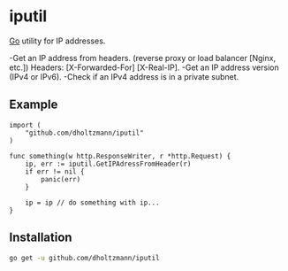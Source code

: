 iputil
========

[Go](http://golang.org) utility for IP addresses.

-Get an IP address from headers. (reverse proxy or load balancer [Nginx, etc.]) Headers: [X-Forwarded-For] [X-Real-IP].
-Get an IP address version (IPv4 or IPv6).
-Check if an IPv4 address is in a private subnet.

## Example

```golang
import (
	"github.com/dholtzmann/iputil"
)

func something(w http.ResponseWriter, r *http.Request) {
	ip, err := iputil.GetIPAdressFromHeader(r)
	if err != nil {
		panic(err)
	}

	ip = ip // do something with ip...
}
```

## Installation

```bash
go get -u github.com/dholtzmann/iputil
```
